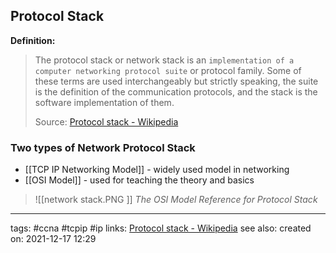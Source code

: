 ## Protocol Stack

**Definition:**
>The protocol stack or network stack is an `implementation of a computer networking protocol suite` or protocol family. Some of these terms are used interchangeably but strictly speaking, the suite is the definition of the communication protocols, and the stack is the software implementation of them.
>
>Source: [Protocol stack - Wikipedia](https://en.wikipedia.org/wiki/Protocol_stack)

### Two types of Network Protocol Stack

- [[TCP IP Networking Model]] - widely used model in networking
- [[OSI Model]] - used for teaching the theory and basics

>![[network stack.PNG ]]
>*The OSI Model Reference for Protocol Stack*

---
tags: #ccna #tcpip #ip
links: [Protocol stack - Wikipedia](https://en.wikipedia.org/wiki/Protocol_stack)
see also:
created on: 2021-12-17 12:29